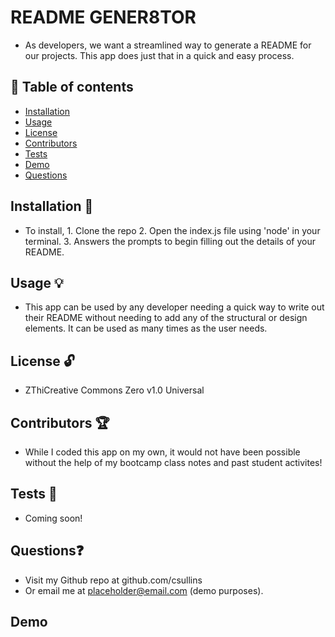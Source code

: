 # README GENER8TOR
  * As developers, we want a streamlined way to generate a README for our projects. This app does just that in a quick and easy process.
  
  ## 📘 Table of contents
  - [Installation](#installation)
  - [Usage](#usage)
  - [License](#license)
  - [Contributors](#contributors)
  - [Tests](#tests)
  - [Demo](#demo)
  - [Questions](#questions)
  
  ## Installation 🔧
  
  * To install, 1. Clone the repo 2. Open the index.js file using 'node' in your terminal. 3. Answers the prompts to begin filling out the details of your README.
  
  ## Usage 💡

  * This app can be used by any developer needing a quick way to write out their README without needing to add any of the structural     or design elements.      It can be used as many times as the user needs.

  ## License 🔓
  
  * ZThiCreative Commons Zero v1.0 Universal

  ## Contributors 🏆
  
  * While I coded this app on my own, it would not have been possible without the help of my bootcamp class notes and past student activites!
  
  ## Tests 🔬

  * Coming soon!

  ## Questions❓

  * Visit my Github repo at github.com/csullins
  * Or email me at placeholder@email.com (demo purposes).

  ## Demo
  
  